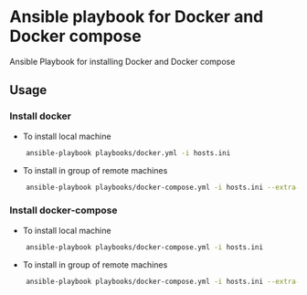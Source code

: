 # Ansible playbook for Docker and Docker compose 

Ansible Playbook for installing Docker and Docker compose 

## Usage

### Install docker
- To install local machine
```bash
    ansible-playbook playbooks/docker.yml -i hosts.ini
```

- To install in group of remote machines
```bash
    ansible-playbook playbooks/docker-compose.yml -i hosts.ini --extra-vars "hosts=remote"
```

### Install docker-compose
- To install local machine
```bash
    ansible-playbook playbooks/docker-compose.yml -i hosts.ini 
```

- To install in group of remote machines
```bash
    ansible-playbook playbooks/docker-compose.yml -i hosts.ini --extra-vars "hosts=remote"
```

